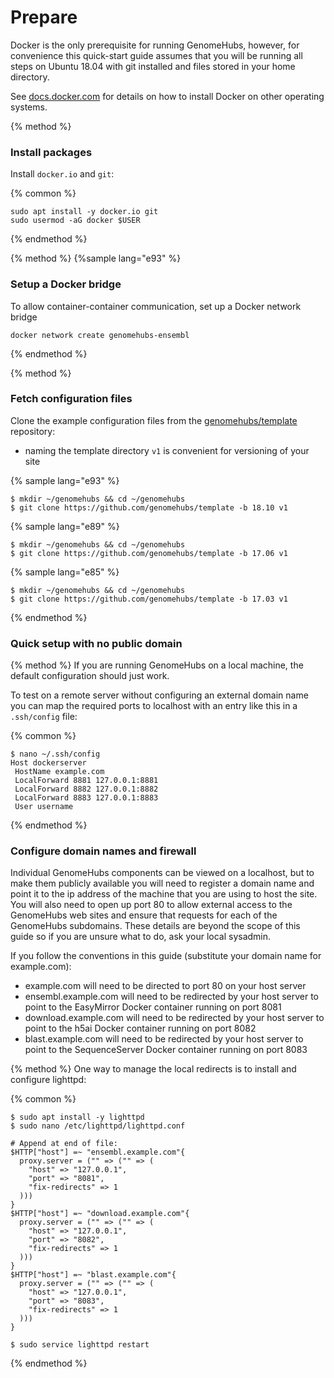# Prepare

Docker is the only prerequisite for running GenomeHubs, however, for convenience this quick-start guide assumes that you will be running all steps on Ubuntu 18.04 with git installed and files stored in your home directory.

See [docs.docker.com](https://docs.docker.com) for details on how to install Docker on other operating systems.

{% method %}
### Install packages

Install `docker.io` and `git`:

{% common %}
```
sudo apt install -y docker.io git
sudo usermod -aG docker $USER
```
{% endmethod %}


{% method %}
{%sample lang="e93" %}
### Setup a Docker bridge

To allow container-container communication, set up a Docker network bridge

```
docker network create genomehubs-ensembl
```
{% endmethod %}


{% method %}
### Fetch configuration files

Clone the example configuration files from the [genomehubs/template](https://github.com/genomehubs/template) repository:

* naming the template directory `v1` is convenient for versioning of your site

{% sample lang="e93" %}
```
$ mkdir ~/genomehubs && cd ~/genomehubs
$ git clone https://github.com/genomehubs/template -b 18.10 v1
```
{% sample lang="e89" %}
```
$ mkdir ~/genomehubs && cd ~/genomehubs
$ git clone https://github.com/genomehubs/template -b 17.06 v1
```
{% sample lang="e85" %}
```
$ mkdir ~/genomehubs && cd ~/genomehubs
$ git clone https://github.com/genomehubs/template -b 17.03 v1
```
{% endmethod %}


### Quick setup with no public domain

{% method %}
If you are running GenomeHubs on a local machine, the default configuration should just work.

To test on a remote server without configuring an external domain name you can map the required ports to localhost with an entry like this in a `.ssh/config` file:

{% common %}
```
$ nano ~/.ssh/config
Host dockerserver
 HostName example.com
 LocalForward 8881 127.0.0.1:8881
 LocalForward 8882 127.0.0.1:8882
 LocalForward 8883 127.0.0.1:8883
 User username
```
{% endmethod %}




### Configure domain names and firewall

Individual GenomeHubs components can be viewed on a localhost, but to make them publicly available you will need to register a domain name and point it to the ip address of the machine that you are using to host the site. You will also need to open up port 80 to allow external access to the GenomeHubs web sites and ensure that requests for each of the GenomeHubs subdomains. These details are beyond the scope of this guide so if you are unsure what to do, ask your local sysadmin. 

If you follow the conventions in this guide (substitute your domain name for example.com):
* example.com will need to be directed to port 80 on your host server
* ensembl.example.com will need to be redirected by your host server to point to the EasyMirror Docker container running on port 8081
* download.example.com will need to be redirected by your host server to point to the h5ai Docker container running on port 8082
* blast.example.com will need to be redirected by your host server to point to the SequenceServer Docker container running on port 8083

{% method %}
One way to manage the local redirects is to install and configure lighttpd: 

{% common %}
```
$ sudo apt install -y lighttpd
$ sudo nano /etc/lighttpd/lighttpd.conf

# Append at end of file:
$HTTP["host"] =~ "ensembl.example.com"{
  proxy.server = ("" => ("" => (
    "host" => "127.0.0.1",
    "port" => "8081",
    "fix-redirects" => 1
  )))
}
$HTTP["host"] =~ "download.example.com"{
  proxy.server = ("" => ("" => (
    "host" => "127.0.0.1",
    "port" => "8082",
    "fix-redirects" => 1
  )))
}
$HTTP["host"] =~ "blast.example.com"{
  proxy.server = ("" => ("" => (
    "host" => "127.0.0.1",
    "port" => "8083",
    "fix-redirects" => 1
  )))
}

$ sudo service lighttpd restart
```
{% endmethod %}




